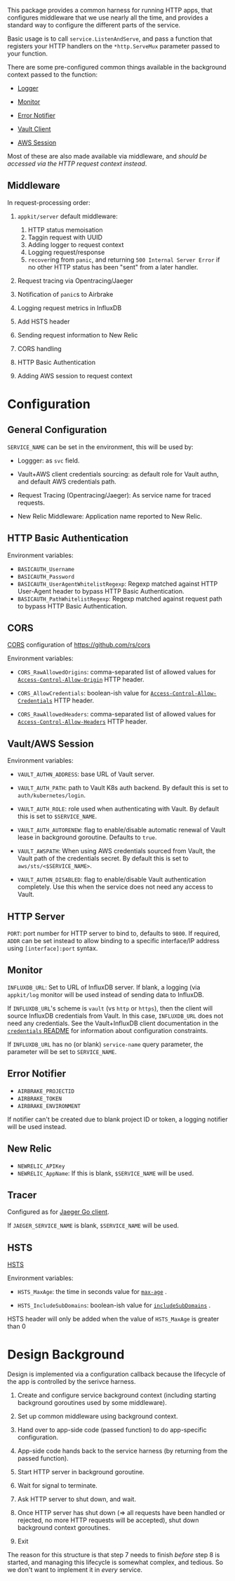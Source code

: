 This package provides a common harness for running HTTP apps, that
configures middleware that we use nearly all the time, and provides a
standard way to configure the different parts of the service.

Basic usage is to call `service.ListenAndServe`, and pass a function
that registers your HTTP handlers on the `*http.ServeMux` parameter
passed to your function.

There are some pre-configured common things available in the background context
passed to the function:

* [Logger](../log)

* [Monitor](../monitoring)

* [Error Notifier](../errornotifier)

* [Vault Client](../credentials/vault)

* [AWS Session](../credentials/aws)

Most of these are also made available via middleware, and *should be
accessed via the HTTP request context instead*.

## Middleware

In request-processing order:

1. `appkit/server` default middleware:

   1. HTTP status memoisation
   2. Taggin request with UUID
   3. Adding logger to request context
   4. Logging request/response
   5. `recover`ing from `panic`, and returning `500 Internal Server
      Error` if no other HTTP status has been "sent" from a later
      handler.

2. Request tracing via Opentracing/Jaeger
3. Notification of `panic`s to Airbrake
4. Logging request metrics in InfluxDB
5. Add HSTS header
6. Sending request information to New Relic
7. CORS handling
8. HTTP Basic Authentication
9. Adding AWS session to request context

# Configuration

## General Configuration

`SERVICE_NAME` can be set in the environment, this will be used by:

* Loggger: as `svc` field.

* Vault+AWS client credentials sourcing: as default role for Vault
  authn, and default AWS credentials path.

* Request Tracing (Opentracing/Jaeger): As service name for traced
  requests.

* New Relic Middleware: Application name reported to New Relic.

## HTTP Basic Authentication

Environment variables:

* `BASICAUTH_Username`
* `BASICAUTH_Password`
* `BASICAUTH_UserAgentWhitelistRegexp`: Regexp matched against HTTP
  User-Agent header to bypass HTTP Basic Authentication.
* `BASICAUTH_PathWhitelistRegexp`: Regexp matched against request path
  to bypass HTTP Basic Authentication.

## CORS

[CORS](https://developer.mozilla.org/en-US/docs/Web/HTTP/CORS)
configuration of https://github.com/rs/cors

Environment variables:

* `CORS_RawAllowedOrigins`: comma-separated list of allowed values for
  [`Access-Control-Allow-Origin`](https://developer.mozilla.org/en-US/docs/Web/HTTP/CORS#Access-Control-Allow-Origin)
  HTTP header.

* `CORS_AllowCredentials`: boolean-ish value for
  [`Access-Control-Allow-Credentials`](https://developer.mozilla.org/en-US/docs/Web/HTTP/CORS#Access-Control-Allow-Credentials)
  HTTP header.

* `CORS_RawAllowedHeaders`: comma-separated list of allowed values for
  [`Access-Control-Allow-Headers`](https://developer.mozilla.org/en-US/docs/Web/HTTP/CORS#access-control-allow-headers)
  HTTP header.

## Vault/AWS Session
    
Environment variables:
    
* `VAULT_AUTHN_ADDRESS`: base URL of Vault server.

* `VAULT_AUTH_PATH`: path to Vault K8s auth backend. By default this
  is set to `auth/kubernetes/login`.

* `VAULT_AUTH_ROLE`: role used when authenticating with Vault. By
default this is set to `$SERVICE_NAME`.

* `VAULT_AUTH_AUTORENEW`: flag to enable/disable automatic renewal of
  Vault lease in background goroutine. Defaults to `true`.

* `VAULT_AWSPATH`: When using AWS credentials sourced from Vault, the
Vault path of the credentials secret. By default this is set to
`aws/sts/<$SERVICE_NAME>`.

* `VAULT_AUTHN_DISABLED`: flag to enable/disable Vault authentication
  completely. Use this when the service does not need any access to
  Vault.

## HTTP Server

`PORT`: port number for HTTP server to bind to, defaults to `9800`. If
required, `ADDR` can be set instead to allow binding to a specific
interface/IP address using `[interface]:port` syntax.

## Monitor

`INFLUXDB_URL`: Set to URL of InfluxDB server. If blank, a logging
(via `appkit/log` monitor will be used instead of sending data to
InfluxDB.

If `INFLUXDB_URL`'s scheme is `vault` (vs `http` or `https`), then the
client will source InfluxDB credentials from Vault. In this case,
`INFLUXDB_URL` does not need any credentials. See the Vault+InfluxDB
client documentation in the [`credentials`
README](../credentials/README.md) for information about configuration
constraints.

If `INFLUXDB_URL` has no (or blank) `service-name` query parameter,
the parameter will be set to `SERVICE_NAME`.

## Error Notifier

* `AIRBRAKE_PROJECTID`
* `AIRBRAKE_TOKEN`
* `AIRBRAKE_ENVIRONMENT`

If notifier can't be created due to blank project ID or token, a
logging notifier will be used instead.

## New Relic

* `NEWRELIC_APIKey`
* `NEWRELIC_AppName`: If this is blank, `$SERVICE_NAME` will be used.

## Tracer

Configured as for [Jaeger Go
client](https://github.com/jaegertracing/jaeger-client-go). 

If `JAEGER_SERVICE_NAME` is blank, `$SERVICE_NAME` will be used.

## HSTS

[HSTS](https://developer.mozilla.org/en-US/docs/Web/HTTP/Headers/Strict-Transport-Security)

Environment variables:

* `HSTS_MaxAge`: the time in seconds value for
  [`max-age`](https://developer.mozilla.org/en-US/docs/Web/HTTP/Headers/Strict-Transport-Security#Directives)
  .

* `HSTS_IncludeSubDomains`: boolean-ish value for
  [`includeSubDomains`](https://developer.mozilla.org/en-US/docs/Web/HTTP/Headers/Strict-Transport-Security#Directives)
  .

HSTS header will only be added when the value of `HSTS_MaxAge` is greater than 0

# Design Background

Design is implemented via a configuration callback because the
lifecycle of the app is controlled by the serivce harness.

1. Create and configure service background context (including starting
   background goroutines used by some middleware).

2. Set up common middleware using background context.

3. Hand over to app-side code (passed function) to do app-specific
   configuration.

4. App-side code hands back to the service harness (by returning from
   the passed function).

5. Start HTTP server in background goroutine.

6. Wait for signal to terminate.

7. Ask HTTP server to shut down, and wait.

8. Once HTTP server has shut down (=> all requests have been handled
   or rejected, no more HTTP requests will be accepted), shut down
   background context goroutines.

9. Exit

The reason for this structure is that step 7 needs to finish *before*
step 8 is started, and managing this lifecycle is somewhat complex,
and tedious. So we don't want to implement it in *every* service.
